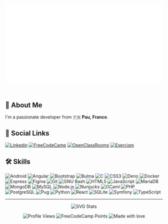 <header align="center">

![Hi I'm Lucàs👋](assets/banner.svg)

</header>

## 🚀 About Me
I'm a passionate developer from 🇫🇷 **Pau, France**.

## 🔗 Social Links
[![Linkedin](https://img.shields.io/static/v1?style=for-the-badge&amp;label=+&amp;logoColor=white&amp;message=Linkedin&amp;color=0e76a8&amp;logo=linkedin)](https://www.linkedin.com/in/lucasvbr)
[![FreeCodeCamp](https://img.shields.io/static/v1?style=for-the-badge&amp;label=+&amp;logoColor=white&amp;message=FreeCodeCamp&amp;color=0a0a23&amp;logo=freecodecamp)](https://www.freecodecamp.org/LucasVbr)
[![OpenClassRooms](https://img.shields.io/static/v1?style=for-the-badge&amp;label=+&amp;logoColor=white&amp;message=OpenClassRooms&amp;color=7451eb&amp;logo=openclassrooms)](https://openclassrooms.com/fr/members/97j9zltv6225)
[![Exercism](https://img.shields.io/static/v1?style=for-the-badge&amp;label=+&amp;logoColor=white&amp;message=Exercism&amp;color=2e57e8&amp;logo=exercism)](https://exercism.org/profiles/LucasVbr)

## 🛠 Skills
![Android](https://img.shields.io/static/v1?style=flat&amp;label=+&amp;logoColor=white&amp;message=Android&amp;color=3DDC84&amp;logo=android)
![Angular](https://img.shields.io/static/v1?style=flat&amp;label=+&amp;logoColor=white&amp;message=Angular&amp;color=DD0031&amp;logo=angular)
![Bootstrap](https://img.shields.io/static/v1?style=flat&amp;label=+&amp;logoColor=white&amp;message=Bootstrap&amp;color=7952B3&amp;logo=bootstrap)
![Bulma](https://img.shields.io/static/v1?style=flat&amp;label=+&amp;logoColor=white&amp;message=Bulma&amp;color=00D1B2&amp;logo=bulma)
![C](https://img.shields.io/static/v1?style=flat&amp;label=+&amp;logoColor=white&amp;message=C&amp;color=A8B9CC&amp;logo=c)
![CSS3](https://img.shields.io/static/v1?style=flat&amp;label=+&amp;logoColor=white&amp;message=CSS3&amp;color=1572B6&amp;logo=css3)
![Deno](https://img.shields.io/static/v1?style=flat&amp;label=+&amp;logoColor=white&amp;message=Deno&amp;color=black&amp;logo=deno)
![Docker](https://img.shields.io/static/v1?style=flat&amp;label=+&amp;logoColor=white&amp;message=Docker&amp;color=2496ED&amp;logo=docker)
![Express](https://img.shields.io/static/v1?style=flat&amp;label=+&amp;logoColor=white&amp;message=Express&amp;color=black&amp;logo=express)
![Figma](https://img.shields.io/static/v1?style=flat&amp;label=+&amp;logoColor=white&amp;message=Figma&amp;color=F24E1E&amp;logo=figma)
![Git](https://img.shields.io/static/v1?style=flat&amp;label=+&amp;logoColor=white&amp;message=Git&amp;color=F05032&amp;logo=git)
![GNU Bash](https://img.shields.io/static/v1?style=flat&amp;label=+&amp;logoColor=white&amp;message=GNU%20Bash&amp;color=4EAA25&amp;logo=gnu-bash)
![HTML5](https://img.shields.io/static/v1?style=flat&amp;label=+&amp;logoColor=white&amp;message=HTML5&amp;color=E34F26&amp;logo=html5)
![JavaScript](https://img.shields.io/static/v1?style=flat&amp;label=+&amp;logoColor=white&amp;message=JavaScript&amp;color=F7DF1E&amp;logo=javascript)
![MariaDB](https://img.shields.io/static/v1?style=flat&amp;label=+&amp;logoColor=white&amp;message=MariaDB&amp;color=003545&amp;logo=mariadb)
![MongoDB](https://img.shields.io/static/v1?style=flat&amp;label=+&amp;logoColor=white&amp;message=MongoDB&amp;color=47A248&amp;logo=mongodb)
![MySQL](https://img.shields.io/static/v1?style=flat&amp;label=+&amp;logoColor=white&amp;message=MySQL&amp;color=4479A1&amp;logo=mysql)
![Node.js](https://img.shields.io/static/v1?style=flat&amp;label=+&amp;logoColor=white&amp;message=Node.js&amp;color=339933&amp;logo=node.js)
![Nunjucks](https://img.shields.io/static/v1?style=flat&amp;label=+&amp;logoColor=white&amp;message=Nunjucks&amp;color=1C4913&amp;logo=nunjucks)
![OCaml](https://img.shields.io/static/v1?style=flat&amp;label=+&amp;logoColor=white&amp;message=OCaml&amp;color=EC6813&amp;logo=ocaml)
![PHP](https://img.shields.io/static/v1?style=flat&amp;label=+&amp;logoColor=white&amp;message=PHP&amp;color=777BB4&amp;logo=php)
![PostgreSQL](https://img.shields.io/static/v1?style=flat&amp;label=+&amp;logoColor=white&amp;message=PostgreSQL&amp;color=4169E1&amp;logo=postgresql)
![Pug](https://img.shields.io/static/v1?style=flat&amp;label=+&amp;logoColor=white&amp;message=Pug&amp;color=A86454&amp;logo=pug)
![Python](https://img.shields.io/static/v1?style=flat&amp;label=+&amp;logoColor=white&amp;message=Python&amp;color=3776AB&amp;logo=python)
![React](https://img.shields.io/static/v1?style=flat&amp;label=+&amp;logoColor=white&amp;message=React&amp;color=61DAFB&amp;logo=react)
![SQLite](https://img.shields.io/static/v1?style=flat&amp;label=+&amp;logoColor=white&amp;message=SQLite&amp;color=003B57&amp;logo=sqlite)
![Symfony](https://img.shields.io/static/v1?style=flat&amp;label=+&amp;logoColor=white&amp;message=Symfony&amp;color=black&amp;logo=symfony)
![TypeScript](https://img.shields.io/static/v1?style=flat&amp;label=+&amp;logoColor=white&amp;message=TypeScript&amp;color=3178C6&amp;logo=typescript)

---

<footer align="center">

![SVG Stats](https://github-stats-alpha.vercel.app/api?username=LucasVbr&cc=000&tc=fff&ic=fff&bc=000)

![Profile Views](https://komarev.com/ghpvc/?username=lucasvbr&amp;amp;amp;label=Profile%20views&amp;amp;amp;color=0e75b6&amp;amp;amp;style=flat)
![FreeCodeCamp Points](https://img.shields.io/freecodecamp/points/lucasvbr?label=FreeCodeCamp%20points)
![Made with love](https://img.shields.io/badge/-made%20with%20%E2%9D%A4%EF%B8%8F-red)

</footer>